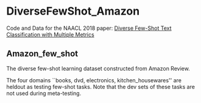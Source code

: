 # DiverseFewShot_Amazon
Code and Data for the NAACL 2018 paper: [Diverse Few-Shot Text Classification with Multiple Metrics](https://arxiv.org/abs/1805.07513)

## Amazon_few_shot
The diverse few-shot learning dataset constructed from Amazon Review. 

The four domains ``books, dvd, electronics, kitchen_housewares'' are heldout as testing few-shot tasks. Note that the dev sets of these tasks are not used during meta-testing.
